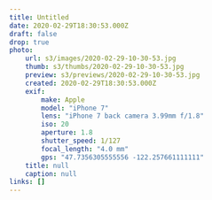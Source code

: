 ```yaml
---
title: Untitled
date: 2020-02-29T18:30:53.000Z
draft: false
drop: true
photo:
    url: s3/images/2020-02-29-10-30-53.jpg
    thumb: s3/thumbs/2020-02-29-10-30-53.jpg
    preview: s3/previews/2020-02-29-10-30-53.jpg
    created: 2020-02-29T18:30:53.000Z
    exif:
        make: Apple
        model: "iPhone 7"
        lens: "iPhone 7 back camera 3.99mm f/1.8"
        iso: 20
        aperture: 1.8
        shutter_speed: 1/127
        focal_length: "4.0 mm"
        gps: "47.7356305555556 -122.257661111111"
    title: null
    caption: null
links: []
---
```


